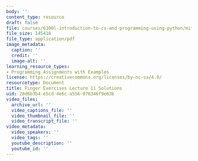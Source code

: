 ```yaml
---
body: ''
content_type: resource
draft: false
file: courses/6100l-introduction-to-cs-and-programming-using-python/mit6_100l_f22_ex11_sol.pdf
file_size: 145418
file_type: application/pdf
image_metadata:
  caption: ''
  credit: ''
  image-alt: ''
learning_resource_types:
- Programming Assignments with Examples
license: https://creativecommons.org/licenses/by-nc-sa/4.0/
resourcetype: Document
title: Finger Exercises Lecture 11 Solutions
uid: 28d6b3b4-e5cd-4e6c-a556-076346f9e63b
video_files:
  archive_url: ''
  video_captions_file: ''
  video_thumbnail_file: ''
  video_transcript_file: ''
video_metadata:
  video_speakers: ''
  video_tags: ''
  youtube_description: ''
  youtube_id: ''
---
```

